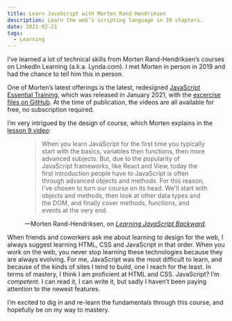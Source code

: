 ```yaml
---
title: Learn JavaScript with Morten Rand-Hendriksen
description: Learn the web’s scripting language in 10 chapters.
date: 2021-02-21
tags:
  - Learning
---
```


I’ve learned a lot of technical skills from Morten Rand-Hendriksen’s courses on LinkedIn Learning (a.k.a. Lynda.com). I met Morten in person in 2019 and had the chance to tell him this in person.

One of Morten’s latest offerings is the latest, redesigned [JavaScript Essential Training](https://www.linkedin.com/learning/javascript-essential-training/), which was released in January 2021, with the [excercise files on GitHub](https://github.com/LinkedInLearning/javascript-essential-training-2832077). At the time of publication, the videos are all available for free, no subscription required.

I’m very intrigued by the design of course, which Morten explains in the [lesson 9 video](https://www.linkedin.com/learning/javascript-essential-training/learning-javascript-backward):

<figure>
 <blockquote cite="https://www.linkedin.com/learning/javascript-essential-training/learning-javascript-backward">
When you learn JavaScript for the first time you typically start with the basics, variables then functions, then more advanced subjects. But, due to the popularity of JavaScript frameworks, like React and View, today the first introduction people have to JavaScript is often through advanced objects and methods. For this reason, I've chosen to turn our course on its head. We'll start with objects and methods, then look at other data types and the DOM, and finally cover methods, functions, and events at the very end.
 </blockquote>
<figcaption>—Morten Rand-Hendriksen, on <cite><a href="https://www.linkedin.com/learning/javascript-essential-training/learning-javascript-backward">Learning JavaScript Backward</a>.</cite></figcaption>
</figure>

When friends and coworkers ask me about learning to design for the web, I always suggest learning HTML, CSS and JavaScript in that order. When you work on the web, you never stop learning these technologies because they are always evolving. For me, JavaScript was the most difficult to learn, and because of the kinds of sites I tend to build, one I reach for the least. In terms of mastery, I think I am proficient at HTML and CSS. JavaScript? I’m <em>competent</em>. I can read it, I can write it, but sadly I haven’t been paying attention to the newest features.

I’m excited to dig in and re-learn the fundamentals through this course, and hopefully be on my way to mastery.

